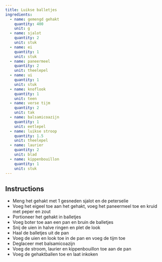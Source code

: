 ```yaml
---
title: Luikse balletjes
ingredients:
  - name: gemengd gehakt
    quantity: 400
    unit: g
  - name: sjalot
    quantity: 2
    unit: stuk
  - name: ei
    quantity: 1
    unit: stuk
  - name: paneermeel
    quantity: 2
    unit: theelepel
  - name: ui
    quantity: 1
    unit: stuk
  - name: knoflook
    quantity: 1
    unit: teen
  - name: verse tijm
    quantity: 2
    unit: tak
  - name: balsamicoazijn
    quantity: 1
    unit: eetlepel
  - name: luikse stroop
    quantity: 1.5
    unit: theelepel
  - name: laurier
    quantity: 2
    unit: blad
  - name: kippenbouillon
    quantity: 1
    unit: stuk
---
```


<Recipe />

## Instructions

- Meng het gehakt met 1 gesneden sjalot en de peterselie
- Voeg het eigeel toe aan het gehakt, voeg het paneermeel toe en kruid met peper en zout
- Portioneer het gehakt in balletjes
- Voeg boter toe aan een pan en bruin de balletjes
- Snij de uien in halve ringen en plet de look
- Haal de balletjes uit de pan
- Voeg de uien en look toe in de pan en voeg de tijm toe
- Deglaceer met balsamicoazijn
- Voeg de stroom, laurier en kippenbouillon toe aan de pan
- Voeg de gehaktballen toe en laat inkoken